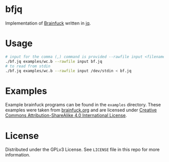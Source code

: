 # bfjq

Implementation of [Brainfuck](https://brainfuck.org/) written in [jq](https://jqlang.github.io/jq/).

# Usage

```sh
# input for the comma (,) command is provided --rawfile input <filename>
./bf.jq examples/wc.b --rawfile input bf.jq
# to read from stdin
./bf.jq examples/wc.b --rawfile input /dev/stdin < bf.jq
```

# Examples

Example brainfuck programs can be found in the `examples` directory. These examples were taken from [brainfuck.org](https://brainfuck.org/) and are licensed under [Creative Commons Attribution-ShareAlike 4.0 International License](https://creativecommons.org/licenses/by-sa/4.0/).

# License

Distributed under the GPLv3 License. See `LICENSE` file in this repo for more information.
